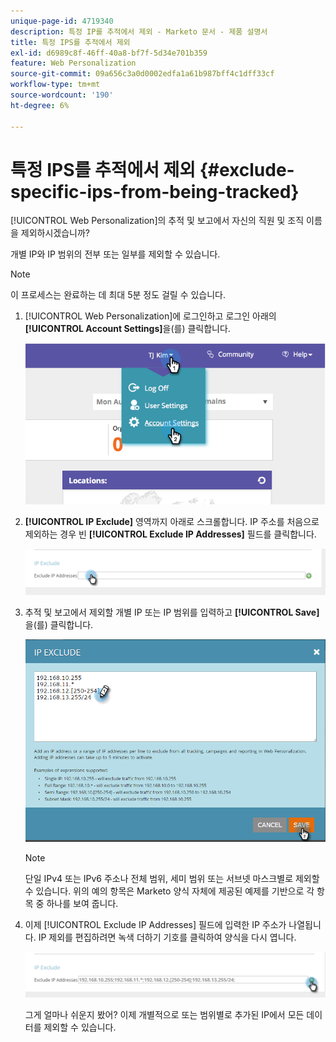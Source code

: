 ```yaml
---
unique-page-id: 4719340
description: 특정 IP를 추적에서 제외 - Marketo 문서 - 제품 설명서
title: 특정 IPS를 추적에서 제외
exl-id: d6989c8f-46ff-40a8-bf7f-5d34e701b359
feature: Web Personalization
source-git-commit: 09a656c3a0d0002edfa1a61b987bff4c1dff33cf
workflow-type: tm+mt
source-wordcount: '190'
ht-degree: 6%

---
```


# 특정 IPS를 추적에서 제외 {#exclude-specific-ips-from-being-tracked}

[!UICONTROL Web Personalization]의 추적 및 보고에서 자신의 직원 및 조직 이름을 제외하시겠습니까?

개별 IP와 IP 범위의 전부 또는 일부를 제외할 수 있습니다.

>[!NOTE]
>
>이 프로세스는 완료하는 데 최대 5분 정도 걸릴 수 있습니다.

1. [!UICONTROL Web Personalization]에 로그인하고 로그인 아래의 **[!UICONTROL Account Settings]**&#x200B;을(를) 클릭합니다.

   ![](assets/image2014-11-19-19-3a25-3a41.png)

1. **[!UICONTROL IP Exclude]** 영역까지 아래로 스크롤합니다. IP 주소를 처음으로 제외하는 경우 빈 **[!UICONTROL Exclude IP Addresses]** 필드를 클릭합니다.

   ![](assets/image2016-11-4-10-3a27-3a1.png)

1. 추적 및 보고에서 제외할 개별 IP 또는 IP 범위를 입력하고 **[!UICONTROL Save]**&#x200B;을(를) 클릭합니다.

   ![](assets/exclude-ips-form-hands.png)

   >[!NOTE]
   >
   >단일 IPv4 또는 IPv6 주소나 전체 범위, 세미 범위 또는 서브넷 마스크별로 제외할 수 있습니다. 위의 예의 항목은 Marketo 양식 자체에 제공된 예제를 기반으로 각 항목 중 하나를 보여 줍니다.

1. 이제 [!UICONTROL Exclude IP Addresses] 필드에 입력한 IP 주소가 나열됩니다. IP 제외를 편집하려면 녹색 더하기 기호를 클릭하여 양식을 다시 엽니다.

   ![](assets/exclude-ips-after.png)

   그게 얼마나 쉬운지 봤어? 이제 개별적으로 또는 범위별로 추가된 IP에서 모든 데이터를 제외할 수 있습니다.
